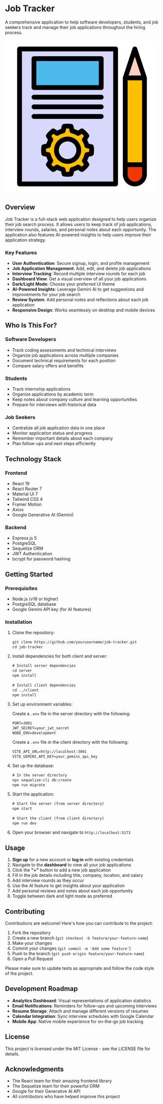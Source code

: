 # Job Tracker

A comprehensive application to help software developers, students, and job seekers track and manage their job applications throughout the hiring process.

![Job Tracker Dashboard](client/public/header.svg)

## Overview

Job Tracker is a full-stack web application designed to help users organize their job search process. It allows users to keep track of job applications, interview rounds, salaries, and personal notes about each opportunity. The application also features AI-powered insights to help users improve their application strategy.

### Key Features

- **User Authentication**: Secure signup, login, and profile management
- **Job Application Management**: Add, edit, and delete job applications
- **Interview Tracking**: Record multiple interview rounds for each job
- **Dashboard View**: Get a visual overview of all your job applications
- **Dark/Light Mode**: Choose your preferred UI theme
- **AI-Powered Insights**: Leverage Gemini AI to get suggestions and improvements for your job search
- **Review System**: Add personal notes and reflections about each job application
- **Responsive Design**: Works seamlessly on desktop and mobile devices

## Who Is This For?

### Software Developers

- Track coding assessments and technical interviews
- Organize job applications across multiple companies
- Document technical requirements for each position
- Compare salary offers and benefits

### Students

- Track internship applications
- Organize applications by academic term
- Keep notes about company culture and learning opportunities
- Prepare for interviews with historical data

### Job Seekers

- Centralize all job application data in one place
- Monitor application status and progress
- Remember important details about each company
- Plan follow-ups and next steps efficiently

## Technology Stack

### Frontend

- React 19
- React Router 7
- Material UI 7
- Tailwind CSS 4
- Framer Motion
- Axios
- Google Generative AI (Gemini)

### Backend

- Express.js 5
- PostgreSQL
- Sequelize ORM
- JWT Authentication
- bcrypt for password hashing

## Getting Started

### Prerequisites

- Node.js (v18 or higher)
- PostgreSQL database
- Google Gemini API key (for AI features)

### Installation

1. Clone the repository:

   ```
   git clone https://github.com/yourusername/job-tracker.git
   cd job-tracker
   ```

2. Install dependencies for both client and server:

   ```
   # Install server dependencies
   cd server
   npm install

   # Install client dependencies
   cd ../client
   npm install
   ```

3. Set up environment variables:

   Create a `.env` file in the server directory with the following:

   ```
   PORT=3001
   JWT_SECRET=your_jwt_secret
   NODE_ENV=development
   ```

   Create a `.env` file in the client directory with the following:

   ```
   VITE_API_URL=http://localhost:3001
   VITE_GEMINI_API_KEY=your_gemini_api_key
   ```

4. Set up the database:

   ```
   # In the server directory
   npx sequelize-cli db:create
   npm run migrate
   ```

5. Start the application:

   ```
   # Start the server (from server directory)
   npm start

   # Start the client (from client directory)
   npm run dev
   ```

6. Open your browser and navigate to `http://localhost:5173`

## Usage

1. **Sign up** for a new account or **log in** with existing credentials
2. Navigate to the **dashboard** to view all your job applications
3. Click the **"+"** button to add a new job application
4. Fill in the job details including title, company, location, and salary
5. Add interview rounds as they occur
6. Use the AI feature to get insights about your application
7. Add personal reviews and notes about each job opportunity
8. Toggle between dark and light mode as preferred

## Contributing

Contributions are welcome! Here's how you can contribute to the project:

1. Fork the repository
2. Create a new branch (`git checkout -b feature/your-feature-name`)
3. Make your changes
4. Commit your changes (`git commit -m 'Add some feature'`)
5. Push to the branch (`git push origin feature/your-feature-name`)
6. Open a Pull Request

Please make sure to update tests as appropriate and follow the code style of the project.

## Development Roadmap

- **Analytics Dashboard**: Visual representations of application statistics
- **Email Notifications**: Reminders for follow-ups and upcoming interviews
- **Resume Storage**: Attach and manage different versions of resumes
- **Calendar Integration**: Sync interview schedules with Google Calendar
- **Mobile App**: Native mobile experience for on-the-go job tracking

## License

This project is licensed under the MIT License - see the LICENSE file for details.

## Acknowledgments

- The React team for their amazing frontend library
- The Sequelize team for their powerful ORM
- Google for their Generative AI API
- All contributors who have helped improve this project
